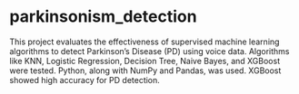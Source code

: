 # parkinsonism_detection
This project evaluates the effectiveness of supervised machine learning algorithms to detect Parkinson’s Disease (PD) using voice data. Algorithms like KNN, Logistic Regression, Decision Tree, Naive Bayes, and XGBoost were tested. Python, along with NumPy and Pandas, was used. XGBoost showed high accuracy for PD detection.
